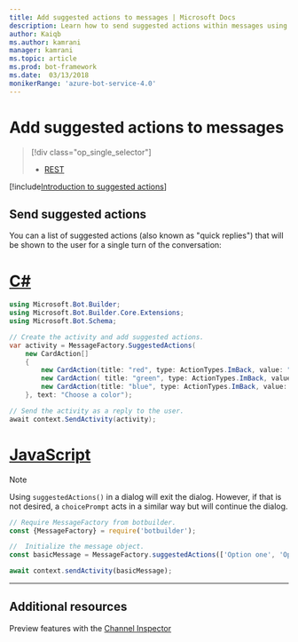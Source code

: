 ```yaml
---
title: Add suggested actions to messages | Microsoft Docs
description: Learn how to send suggested actions within messages using the Bot Builder SDK for JavaScript.
author: Kaiqb
ms.author: kamrani
manager: kamrani
ms.topic: article
ms.prod: bot-framework
ms.date:  03/13/2018
monikerRange: 'azure-bot-service-4.0'
---
```


# Add suggested actions to messages
> [!div class="op_single_selector"]
> - [REST](../rest-api/bot-framework-rest-connector-add-suggested-actions.md)

[!include[Introduction to suggested actions](../includes/snippet-suggested-actions-intro.md)] 

## Send suggested actions

You can a list of suggested actions (also known as "quick replies") that will be shown to the user for a single turn of the conversation:

# [C#](#tab/csharp)

```csharp
using Microsoft.Bot.Builder;
using Microsoft.Bot.Builder.Core.Extensions;
using Microsoft.Bot.Schema;

// Create the activity and add suggested actions.
var activity = MessageFactory.SuggestedActions(
    new CardAction[]
    {
        new CardAction(title: "red", type: ActionTypes.ImBack, value: "red"),
        new CardAction( title: "green", type: ActionTypes.ImBack, value: "green"),
        new CardAction(title: "blue", type: ActionTypes.ImBack, value: "blue")
    }, text: "Choose a color");

// Send the activity as a reply to the user.
await context.SendActivity(activity);
```

# [JavaScript](#tab/javascript)

> [!NOTE]
> Using `suggestedActions()` in a dialog will exit the dialog. However, if that is not desired, a `choicePrompt` acts in a similar way but will continue the dialog.

```javascript
// Require MessageFactory from botbuilder.
const {MessageFactory} = require('botbuilder');

//  Initialize the message object.
const basicMessage = MessageFactory.suggestedActions(['Option one', 'Option two', 'Option 3'], 'Please choose one option');

await context.sendActivity(basicMessage);
```

---

## Additional resources
Preview features with the [Channel Inspector](../bot-service-channel-inspector.md)
